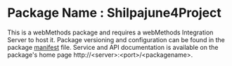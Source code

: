 # Package Name : Shilpajune4Project
This is a webMethods package and requires a webMethods Integration Server to host it. Package versioning and configuration can be found in the package [manifest](./Shilpajune4Project/manifest.v3) file. Service and API documentation is available on the package's home page http://&lt;server&gt;:&lt;port&gt;/&lt;packagename>.